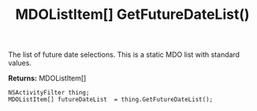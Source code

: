 ﻿---
uid: crmscript_ref_NSActivityFilter_GetFutureDateList
title: MDOListItem[] GetFutureDateList()
intellisense: NSActivityFilter.GetFutureDateList
keywords: NSActivityFilter, GetFutureDateList
so.topic: reference
---

The list of future date selections. This is a static MDO list with standard values.

**Returns:** MDOListItem[]


```crmscript
NSActivityFilter thing;
MDOListItem[] futureDateList  = thing.GetFutureDateList();
```


